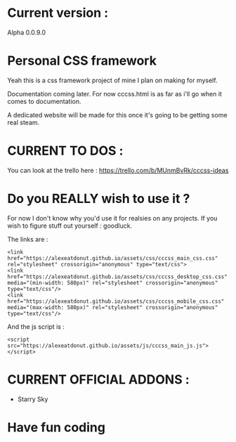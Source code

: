 # Current version :

Alpha 0.0.9.0

# Personal CSS framework

Yeah this is a css framework project of mine I plan on making for myself.

Documentation coming later. For now cccss.html is as far as i'll go when it comes to documentation.

A dedicated website will be made for this once it's going to be getting some real steam.

# CURRENT TO DOS :

You can look at the trello here : https://trello.com/b/MUnmBvRk/cccss-ideas

# Do you REALLY wish to use it ?

For now I don't know why you'd use it for realsies on any projects. If you wish to figure stuff out yourself : goodluck.

The links are :

    <link href="https://alexeatdonut.github.io/assets/css/cccss_main_css.css" rel="stylesheet" crossorigin="anonymous" type="text/css">
    <link href="https://alexeatdonut.github.io/assets/css/cccss_desktop_css.css" media="(min-width: 580px)" rel="stylesheet" crossorigin="anonymous" type="text/css"/>
    <link href="https://alexeatdonut.github.io/assets/css/cccss_mobile_css.css" media="(max-width: 580px)" rel="stylesheet" crossorigin="anonymous" type="text/css"/>

And the js script is :

    <script src="https://alexeatdonut.github.io/assets/js/cccss_main_js.js"></script>

# CURRENT OFFICIAL ADDONS :

- Starry Sky

# Have fun coding

<img href="/assets/img/funnylilguys.png">
